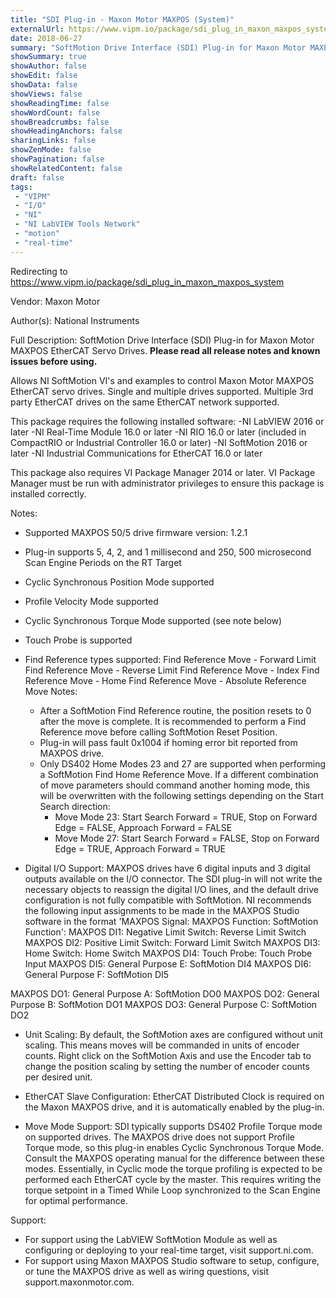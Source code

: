 ```yaml
---
title: "SDI Plug-in - Maxon Motor MAXPOS (System)"
externalUrl: https://www.vipm.io/package/sdi_plug_in_maxon_maxpos_system
date: 2018-06-27
summary: "SoftMotion Drive Interface (SDI) Plug-in for Maxon Motor MAXPOS EtherCAT Servo Drives"
showSummary: true
showAuthor: false
showEdit: false
showData: false
showViews: false
showReadingTime: false
showWordCount: false
showBreadcrumbs: false
showHeadingAnchors: false
sharingLinks: false
showZenMode: false
showPagination: false
showRelatedContent: false
draft: false
tags:
 - "VIPM"
 - "I/O"
 - "NI"
 - "NI LabVIEW Tools Network"
 - "motion"
 - "real-time"
---
```


Redirecting to https://www.vipm.io/package/sdi_plug_in_maxon_maxpos_system

Vendor: Maxon Motor

Author(s): National Instruments
 
Full Description:
SoftMotion Drive Interface (SDI) Plug-in for Maxon Motor MAXPOS EtherCAT Servo Drives. **Please read all release notes and known issues before using.**

Allows NI SoftMotion VI's and examples to control Maxon Motor MAXPOS EtherCAT servo drives. Single and multiple drives supported. Multiple 3rd party EtherCAT drives on the same EtherCAT network supported.

This package requires the following installed software:
-NI LabVIEW 2016 or later
-NI Real-Time Module 16.0 or later
-NI RIO 16.0 or later (included in CompactRIO or Industrial Controller 16.0 or later)
-NI SoftMotion 2016 or later
-NI Industrial Communications for EtherCAT 16.0 or later

This package also requires VI Package Manager 2014 or later.
VI Package Manager must be run with administrator privileges to ensure this package is installed correctly.

Notes:
- Supported MAXPOS 50/5 drive firmware version: 1.2.1
- Plug-in supports 5, 4, 2, and 1 millisecond and 250, 500 microsecond Scan Engine Periods on the RT Target
- Cyclic Synchronous Position Mode supported
- Profile Velocity Mode supported
- Cyclic Synchronous Torque Mode supported (see note below)
- Touch Probe is supported
- Find Reference types supported:
  Find Reference Move - Forward Limit
  Find Reference Move - Reverse Limit
  Find Reference Move - Index
  Find Reference Move - Home
  Find Reference Move - Absolute
  Reference Move Notes:
  - After a SoftMotion Find Reference routine, the position resets to 0 after the move is complete. It is recommended to perform a Find Reference move before calling SoftMotion Reset Position.
  - Plug-in will pass fault 0x1004 if homing error bit reported from MAXPOS drive.
  - Only DS402 Home Modes 23 and 27 are supported when performing a SoftMotion Find Home Reference Move. If a different combination of move parameters should command another homing mode, this will be overwritten with the following settings depending on the Start Search direction:
     - Move Mode 23: Start Search Forward = TRUE, Stop on Forward Edge = FALSE, Approach Forward = FALSE 
     - Move Mode 27: Start Search Forward = FALSE, Stop on Forward Edge = TRUE, Approach Forward = TRUE

- Digital I/O Support:
MAXPOS drives have 6 digital inputs and 3 digital outputs available on the I/O connector. The SDI plug-in will not write the necessary objects to reassign the digital I/O lines, and the default drive configuration is not fully compatible with SoftMotion. NI recommends the following input assignments to be made in the MAXPOS Studio software in the format 'MAXPOS Signal: MAXPOS Function: SoftMotion Function':
MAXPOS DI1: Negative Limit Switch: Reverse Limit Switch
MAXPOS DI2: Positive Limit Switch: Forward Limit Switch
MAXPOS DI3: Home Switch: Home Switch
MAXPOS DI4: Touch Probe: Touch Probe Input
MAXPOS DI5: General Purpose E: SoftMotion DI4
MAXPOS DI6: General Purpose F: SoftMotion DI5

MAXPOS DO1: General Purpose A: SoftMotion DO0
MAXPOS DO2: General Purpose B: SoftMotion DO1
MAXPOS DO3: General Purpose C: SoftMotion DO2

- Unit Scaling:
By default, the SoftMotion axes are configured without unit scaling. This means moves will be commanded in units of encoder counts. Right click on the SoftMotion Axis and use the Encoder tab to change the position scaling by setting the number of encoder counts per desired unit.

- EtherCAT Slave Configuration:
EtherCAT Distributed Clock is required on the Maxon MAXPOS drive, and it is automatically enabled by the plug-in.

- Move Mode Support:
SDI typically supports DS402 Profile Torque mode on supported drives. The MAXPOS drive does not support Profile Torque mode, so this plug-in enables Cyclic Synchronous Torque Mode.
Consult the MAXPOS operating manual for the difference between these modes. Essentially, in Cyclic mode the torque profiling is expected to be performed each EtherCAT cycle by the master. This requires writing the torque setpoint in a Timed While Loop synchronized to the Scan Engine for optimal performance.

Support:
- For support using the LabVIEW SoftMotion Module as well as configuring or deploying to your real-time target, visit support.ni.com.
- For support using Maxon MAXPOS Studio software to setup, configure, or tune the MAXPOS drive as well as wiring questions, visit support.maxonmotor.com.